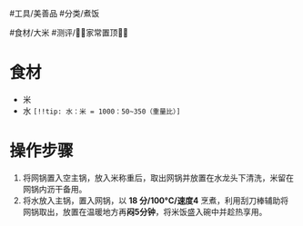 #工具/美善品 
#分类/煮饭 
 
#食材/大米 
#测评/📌📌家常置顶📌📌

# 食材

- 米
- 水
`[!!tip: 水：米 = 1000：50~350（重量比）]`

# 操作步骤

1. 将网锅置入空主锅，放入米称重后，取出网锅并放置在水龙头下清洗，米留在网锅内沥干备用。
2. 将水放入主锅，置入网锅，以 **18 分/100°C/速度4** 烹煮，利用刮刀棒辅助将网锅取出，放置在温暖地方再**闷5分钟**，将米饭盛入碗中并趁热享用。
